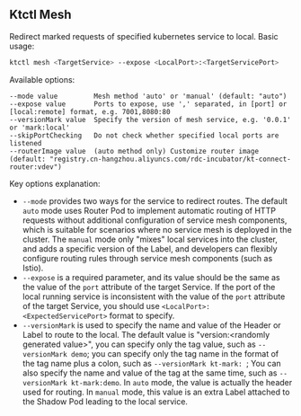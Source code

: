 Ktctl Mesh
---

Redirect marked requests of specified kubernetes service to local. Basic usage:

```bash
ktctl mesh <TargetService> --expose <LocalPort>:<TargetServicePort>
```

Available options:

```
--mode value         Mesh method 'auto' or 'manual' (default: "auto")
--expose value       Ports to expose, use ',' separated, in [port] or [local:remote] format, e.g. 7001,8080:80
--versionMark value  Specify the version of mesh service, e.g. '0.0.1' or 'mark:local'
--skipPortChecking   Do not check whether specified local ports are listened
--routerImage value  (auto method only) Customize router image (default: "registry.cn-hangzhou.aliyuncs.com/rdc-incubator/kt-connect-router:vdev")
```

Key options explanation:

- `--mode` provides two ways for the service to redirect routes.
  The default `auto` mode uses Router Pod to implement automatic routing of HTTP requests without additional configuration of service mesh components, which is suitable for scenarios where no service mesh is deployed in the cluster.
  The `manual` mode only "mixes" local services into the cluster, and adds a specific version of the Label, and developers can flexibly configure routing rules through service mesh components (such as Istio).
- `--expose` is a required parameter, and its value should be the same as the value of the `port` attribute of the target Service. If the port of the local running service is inconsistent with the value of the `port` attribute of the target Service, you should use `<LocalPort>:<ExpectedServicePort>` format to specify.
- `--versionMark` is used to specify the name and value of the Header or Label to route to the local. The default value is "version:\<randomly generated value\>", you can specify only the tag value, such as `--versionMark demo`; you can specify only the tag name in the format of the tag name plus a colon, such as `--versionMark kt-mark: `; You can also specify the name and value of the tag at the same time, such as `--versionMark kt-mark:demo`.
  In `auto` mode, the value is actually the header used for routing. In `manual` mode, this value is an extra Label attached to the Shadow Pod leading to the local service.
